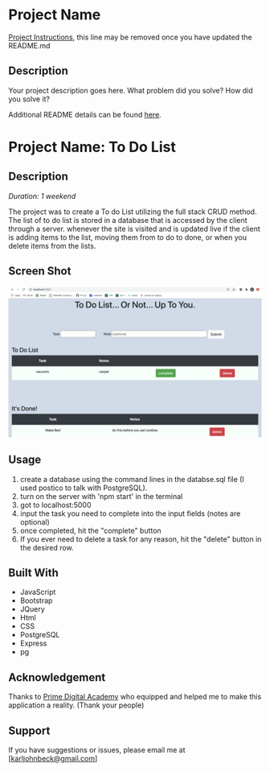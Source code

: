 # Project Name

[Project Instructions](./INSTRUCTIONS.md), this line may be removed once you have updated the README.md

## Description

Your project description goes here. What problem did you solve? How did you solve it?

Additional README details can be found [here](https://github.com/PrimeAcademy/readme-template/blob/master/README.md).

# Project Name: To Do List

## Description

_Duration: 1 weekend_

The project was to create a To do List utilizing the full stack CRUD method. The list of to do list is stored in a database that is accessed by the client through a server. whenever the site is visited and is updated live if the client is adding items to the list, moving them from to do to done, or when you delete items from the lists. 

## Screen Shot

![sample image](/sample.png)

## Usage


1. create a database using the command lines in the databse.sql file (I used postico to talk with PostgreSQL).
2. turn on the server with 'npm start' in the terminal
3. got to localhost:5000
4. input the task you need to complete into the input fields (notes are optional)
5. once completed, hit the "complete" button
6. If you ever need to delete a task for any reason, hit the
"delete" button in the desired row.



## Built With

- JavaScript
- Bootstrap
- JQuery
- Html
- CSS
- PostgreSQL
- Express
- pg



## Acknowledgement
Thanks to [Prime Digital Academy](www.primeacademy.io) who equipped and helped me to make this application a reality. (Thank your people)

## Support
If you have suggestions or issues, please email me at [karljohnbeck@gmail.com]

